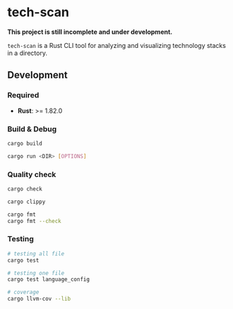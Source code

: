 # tech-scan

**This project is still incomplete and under development.**

`tech-scan` is a Rust CLI tool for analyzing and visualizing technology stacks in a directory.

## Development

### Required

- **Rust**: >= 1.82.0

### Build & Debug

```bash
cargo build

cargo run <DIR> [OPTIONS]
```

### Quality check

```bash
cargo check

cargo clippy

cargo fmt
cargo fmt --check
```

### Testing

```bash
# testing all file
cargo test

# testing one file
cargo test language_config

# coverage
cargo llvm-cov --lib
```

